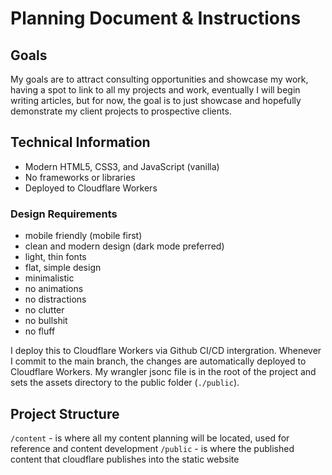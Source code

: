 # Planning Document & Instructions 

## Goals 
My goals are to attract consulting opportunities and showcase my work, having a spot to link to all my projects and work, eventually I will begin writing articles, but for now, the goal is to just showcase and hopefully demonstrate my client projects to prospective clients.


## Technical Information  
- Modern HTML5, CSS3, and JavaScript (vanilla)
- No frameworks or libraries
- Deployed to Cloudflare Workers 

### Design Requirements 
- mobile friendly (mobile first)
- clean and modern design (dark mode preferred)
- light, thin fonts
- flat, simple design
- minimalistic
- no animations
- no distractions
- no clutter
- no bullshit
- no fluff

I deploy this to Cloudflare Workers via Github CI/CD intergration. Whenever I commit to the main branch, the changes are automatically deployed to Cloudflare Workers. My wrangler jsonc file is in the root of the project and sets the assets directory to the public folder (`./public`).

## Project Structure 

`/content` - is where all my content planning will be located, used for reference and content development 
`/public` - is where the published content that cloudflare publishes into the static website 
